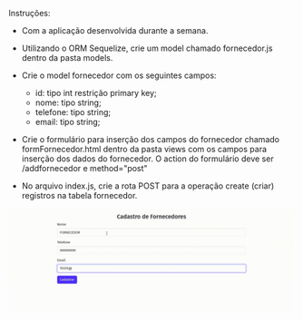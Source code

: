 Instruções:

- Com a aplicação desenvolvida durante a semana.

- Utilizando o ORM Sequelize, crie um model chamado fornecedor.js dentro da pasta models.

- Crie o model fornecedor com os seguintes campos:
    - id: tipo int restrição primary key;
    - nome: tipo string;
    - telefone: tipo string;
    - email: tipo string;
- Crie o formulário para inserção dos campos do fornecedor chamado formFornecedor.html dentro da pasta views com os campos para inserção dos dados do fornecedor. O action do formulário deve ser /addfornecedor e method="post"
- No arquivo index.js, crie a rota POST para a operação create (criar) registros na tabela fornecedor.

<img src="../img/fornecedor.gif" alt="Projeto em execução">
